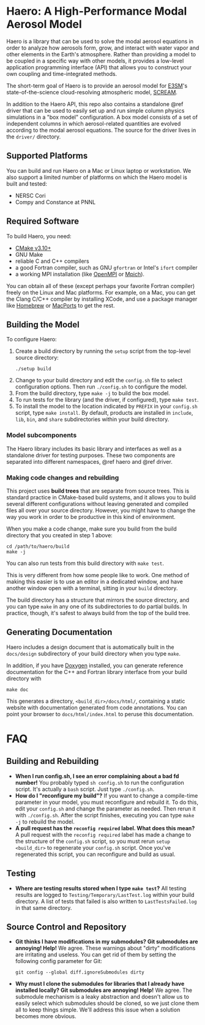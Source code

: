 # Haero: A High-Performance Modal Aerosol Model

Haero is a library that can be used to solve the modal aerosol equations in
order to analyze how aerosols form, grow, and interact with water vapor and
other elements in the Earth's atmosphere. Rather than providing a model to be
coupled in a specific way with other models, it provides a low-level application
programming interface (API) that allows you to construct your own coupling and
time-integrated methods.

The short-term goal of Haero is to provide an aerosol model for
[E3SM](https://github.com/E3SM-Project)'s state-of-the-science cloud-resolving
atmospheric model, [SCREAM](https://github.com/E3SM-Project/scream).

In addition to the Haero API, this repo also contains a standalone @ref driver that
can be used to easily set up and run simple column physics simulations in a
"box model" configuration. A box model consists of a set of independent columns
in which aerosol-related quantities are evolved according to the modal aerosol
equations. The source for the driver lives in the `driver/` directory.

## Supported Platforms

You can build and run Haero on a Mac or Linux laptop or workstation. We
also support a limited number of platforms on which the Haero model is built and
tested:

* NERSC Cori
* Compy and Constance at PNNL

## Required Software

To build Haero, you need:

* [CMake v3.10+](https://cmake.org/)
* GNU Make
* reliable C and C++ compilers
* a good Fortran compiler, such as GNU `gfortran` or Intel's `ifort` compiler
* a working MPI installation (like [OpenMPI](https://www.open-mpi.org/) or
  [Mpich](https://www.mpich.org/)).

You can obtain all of these (except perhaps your favorite Fortran compiler)
freely on the Linux and Mac platforms. For example, on a Mac, you can get the
Clang C/C++ compiler by installing XCode, and use a package manager like
[Homebrew](https://brew.sh/) or [MacPorts](https://www.macports.org/) to get
the rest.

## Building the Model

To configure Haero:

1. Create a build directory by running the `setup` script from the top-level
   source directory:
   ```
   ./setup build
   ```
2. Change to your build directory and edit the `config.sh` file to select
   configuration options. Then run `./config.sh` to configure the model.
3. From the build directory, type `make -j` to build the box model.
4. To run tests for the library (and the driver, if configured), type
   `make test`.
5. To install the model to the location indicated by `PREFIX` in your
   `config.sh` script, type `make install`. By default, products are installed
   in `include`, `lib`, `bin`, and `share` ѕubdirectories within your build
   directory.

### Model subcomponents

The Haero library includes its basic library and interfaces as well as a standalone
driver for testing purposes.  These two components are separated into different
namespaces, @ref haero and @ref driver.


### Making code changes and rebuilding

This project uses **build trees** that are separate from source trees. This
is standard practice in CMake-based build systems, and it allows you to build
several different configurations without leaving generated and compiled files
all over your source directory. However, you might have to change the way you
work in order to be productive in this kind of environment.

When you make a code change, make sure you build from the build directory that
you created in step 1 above:

```
cd /path/to/haero/build
make -j
```

You can also run tests from this build directory with `make test`.

This is very different from how some people like to work. One method of making
this easier is to use an editor in a dedicated window, and have another window
open with a terminal, sitting in your `build` directory.

The build directory has a structure that mirrors the source directory, and you
can type `make` in any one of its subdirectories to do partial builds. In
practice, though, it's safest to always build from the top of the build tree.

## Generating Documentation

Haero includes a design document that is automatically built in the
`docs/design` subdirectory of your build directory when you type `make`.

In addition, if you have [Doxygen](https://www.doxygen.nl/index.html) installed,
you can generate reference documentation for the C++ and Fortran library
interface from your build directory with

```
make doc
```

This generates a directory, `<build_dir>/docs/html/`, containing a static website with
documentation generated from code annotations. You can point your browser to
`docs/html/index.html` to peruse this documentation.

# FAQ

## Building and Rebuilding

+ **When I run config.sh, I see an error complaining about a bad fd number!**
  You probably typed `sh config.sh` to run the configuration script. It's
  actually a `bash` script. Just type `./config.sh`.
+ **How do I "reconfigure my build"?** If you want to change a compile-time
  parameter in your model, you must reconfigure and rebuild it. To do this,
  edit your `config.sh` and change the parameter as needed. Then rerun it with
  `./config.sh`. After the script finishes, executing you can type `make -j` to
  rebuild the model.
+ **A pull request has the `reconfig required` label. What does this mean?**
  A pull request with the `reconfig required` label has made a change to the
  structure of the `config.sh` script, so you must rerun `setup <build_dir>`
  to regenerate your `config.sh` script. Once you've regenerated this script,
  you can reconfigure and build as usual.

## Testing

+ **Where are testing results stored when I type `make test`?** All testing
 results are logged to `Testing/Temporary/LastTest.log` within your build
 directory. A list of tests that failed is also written to `LastTestsFailed.log`
 in that same directory.

## Source Control and Repository

+ **Git thinks I have modifications in my submodules? Git submodules are
  annoying! Help!** We agree. These warnings about "dirty" modifications
  are irritating and useless. You can get rid of them by setting the
  following config parameter for Git:

  ```
  git config --global diff.ignoreSubmodules dirty
  ```
+ **Why must I clone the submodules for libraries that I already have installed
  locally? Git submodules are annoying! Help!** We agree. The submodule
  mechanism is a leaky abstraction and doesn't allow us to easily select which
  submodules should be cloned, so we just clone them all to keep things simple.
  We'll address this issue when a solution becomes more obvious.

